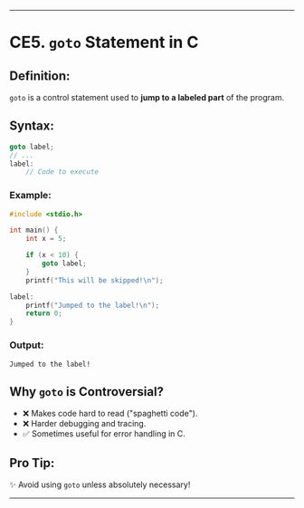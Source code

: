 
---

# CE5. `goto` Statement in C

## Definition:  
`goto` is a control statement used to **jump to a labeled part** of the program.

## Syntax:
```c
goto label;
// ...
label:
    // Code to execute
```

### Example:
```c
#include <stdio.h>

int main() {
    int x = 5;

    if (x < 10) {
        goto label;
    }
    printf("This will be skipped!\n");

label:
    printf("Jumped to the label!\n");
    return 0;
}
```

### Output:
```
Jumped to the label!
```

## Why `goto` is Controversial?
- ❌ Makes code hard to read ("spaghetti code").
- ❌ Harder debugging and tracing.
- ✅ Sometimes useful for error handling in C.

## Pro Tip:
✨ Avoid using `goto` unless absolutely necessary!

---
